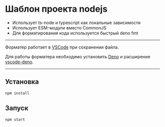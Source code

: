 # Шаблон проекта nodejs

- Использует ts-node и typescript как локальные зависимости
- Использует ESM-модули вместо CommonJS
- Для форматирования кода используется быстрый deno fmt

---

Форматер работает в [VSCode](https://code.visualstudio.com/) при сохранении
файла.

Для работы форматера необходимо установить
[Deno](https://deno.land/manual/getting_started/installation) и расширение
[vscode-deno](https://marketplace.visualstudio.com/items?itemName=denoland.vscode-deno).

---

## Установка

```
npm install
```

## Запуск

```
npm start
```
